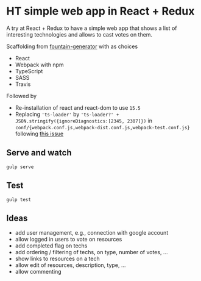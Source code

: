 # HT simple web app in React + Redux
A try at React + Redux to have a simple web app that shows a list of interesting technologies
and allows to cast votes on them.

Scaffolding from [fountain-generator](http://fountainjs.io/) with as choices
- React
- Webpack with npm
- TypeScript
- SASS
- Travis

Followed by 
- Re-installation of react and react-dom to use `15.5`
- Replacing `'ts-loader'` by `'ts-loader?' + JSON.stringify({ignoreDiagnostics:[2345, 2307]})` 
in `conf/{webpack.conf.js,webpack-dist.conf.js,webpack-test.conf.js}` following 
[this issue](https://github.com/FountainJS/generator-fountain-react/issues/70)

## Serve and watch
``gulp serve``

## Test
``gulp test``

## Ideas
- add user management, e.g., connection with google account
- allow logged in users to vote on resources
- add completed flag on techs
- add ordering / filtering of techs, on type, number of votes, ...
- show links to resources on a tech
- allow edit of resources, description, type, ...
- allow commenting
